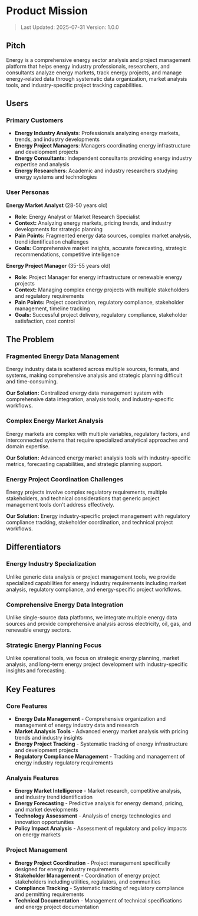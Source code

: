 # Product Mission

> Last Updated: 2025-07-31
> Version: 1.0.0

## Pitch

Energy is a comprehensive energy sector analysis and project management platform that helps energy industry professionals, researchers, and consultants analyze energy markets, track energy projects, and manage energy-related data through systematic data organization, market analysis tools, and industry-specific project tracking capabilities.

## Users

### Primary Customers

- **Energy Industry Analysts**: Professionals analyzing energy markets, trends, and industry developments
- **Energy Project Managers**: Managers coordinating energy infrastructure and development projects
- **Energy Consultants**: Independent consultants providing energy industry expertise and analysis
- **Energy Researchers**: Academic and industry researchers studying energy systems and technologies

### User Personas

**Energy Market Analyst** (28-50 years old)
- **Role:** Energy Analyst or Market Research Specialist
- **Context:** Analyzing energy markets, pricing trends, and industry developments for strategic planning
- **Pain Points:** Fragmented energy data sources, complex market analysis, trend identification challenges
- **Goals:** Comprehensive market insights, accurate forecasting, strategic recommendations, competitive intelligence

**Energy Project Manager** (35-55 years old)
- **Role:** Project Manager for energy infrastructure or renewable energy projects
- **Context:** Managing complex energy projects with multiple stakeholders and regulatory requirements
- **Pain Points:** Project coordination, regulatory compliance, stakeholder management, timeline tracking
- **Goals:** Successful project delivery, regulatory compliance, stakeholder satisfaction, cost control

## The Problem

### Fragmented Energy Data Management

Energy industry data is scattered across multiple sources, formats, and systems, making comprehensive analysis and strategic planning difficult and time-consuming.

**Our Solution:** Centralized energy data management system with comprehensive data integration, analysis tools, and industry-specific workflows.

### Complex Energy Market Analysis

Energy markets are complex with multiple variables, regulatory factors, and interconnected systems that require specialized analytical approaches and domain expertise.

**Our Solution:** Advanced energy market analysis tools with industry-specific metrics, forecasting capabilities, and strategic planning support.

### Energy Project Coordination Challenges

Energy projects involve complex regulatory requirements, multiple stakeholders, and technical considerations that generic project management tools don't address effectively.

**Our Solution:** Energy industry-specific project management with regulatory compliance tracking, stakeholder coordination, and technical project workflows.

## Differentiators

### Energy Industry Specialization

Unlike generic data analysis or project management tools, we provide specialized capabilities for energy industry requirements including market analysis, regulatory compliance, and energy-specific project workflows.

### Comprehensive Energy Data Integration

Unlike single-source data platforms, we integrate multiple energy data sources and provide comprehensive analysis across electricity, oil, gas, and renewable energy sectors.

### Strategic Energy Planning Focus

Unlike operational tools, we focus on strategic energy planning, market analysis, and long-term energy project development with industry-specific insights and forecasting.

## Key Features

### Core Features

- **Energy Data Management** - Comprehensive organization and management of energy industry data and research
- **Market Analysis Tools** - Advanced energy market analysis with pricing trends and industry insights
- **Energy Project Tracking** - Systematic tracking of energy infrastructure and development projects
- **Regulatory Compliance Management** - Tracking and management of energy industry regulatory requirements

### Analysis Features

- **Energy Market Intelligence** - Market research, competitive analysis, and industry trend identification
- **Energy Forecasting** - Predictive analysis for energy demand, pricing, and market developments
- **Technology Assessment** - Analysis of energy technologies and innovation opportunities
- **Policy Impact Analysis** - Assessment of regulatory and policy impacts on energy markets

### Project Management

- **Energy Project Coordination** - Project management specifically designed for energy industry requirements
- **Stakeholder Management** - Coordination of energy project stakeholders including utilities, regulators, and communities
- **Compliance Tracking** - Systematic tracking of regulatory compliance and permitting requirements
- **Technical Documentation** - Management of technical specifications and energy project documentation